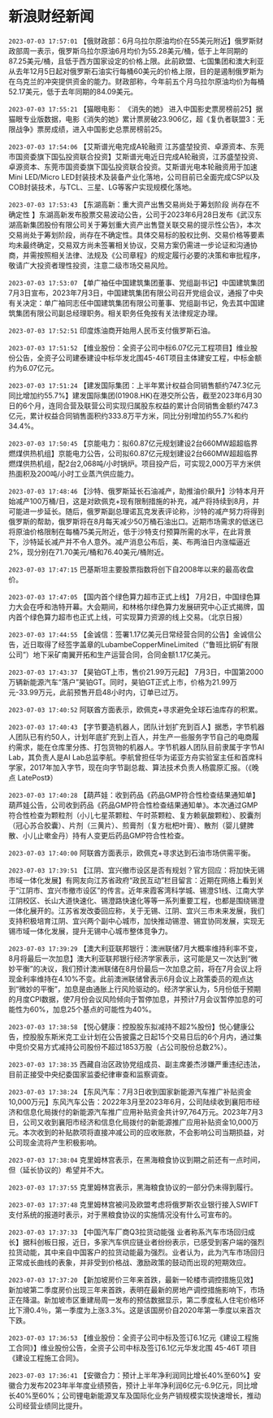 # 新浪财经新闻
`2023-07-03 17:57:01` 【俄财政部：6月乌拉尔原油均价在55美元附近】俄罗斯财政部周一表示，俄罗斯乌拉尔原油6月均价为55.28美元/桶，低于上年同期的87.25美元/桶，且低于西方国家设定的价格上限。此前欧盟、七国集团和澳大利亚从去年12月5日起对俄罗斯石油实行每桶60美元的价格上限，目的是遏制俄罗斯为在乌克兰的冲突提供资金的能力。财政部称，今年前五个月乌拉尔原油均价为每桶52.17美元，低于去年同期的84.09美元。

`2023-07-03 17:55:21` 【猫眼电影： 《消失的她》 进入中国影史票房榜前25】据猫眼专业版数据，电影《消失的她》累计票房破23.906亿，超《复仇者联盟3：无限战争》票房成绩，进入中国影史总票房榜前25。

`2023-07-03 17:54:06` 【艾斯谱光电完成A轮融资 江苏盛堃投资、卓源资本、东莞市国资委旗下国弘投资联合投资】艾斯谱光电近日完成A轮融资，江苏盛堃投资、卓源资本、东莞市国资委旗下国弘投资联合投资。艾斯谱光电本轮融资用于加速Mini LED/Micro LED封装技术及装备产业化落地，公司目前已全面完成CSP以及COB封装技术，与TCL、三星、LG等客户实现规模化落地。

`2023-07-03 17:53:43` 【东湖高新：重大资产出售交易尚处于筹划阶段 尚存在不确定性 】东湖高新发布股票交易波动公告，公司于2023年6月28日发布《武汉东湖高新集团股份有限公司关于筹划重大资产出售暨关联交易的提示性公告》，本次交易尚处于筹划阶段，尚存在不确定性。具体交易标的股权比例、交易价格等要素均未最终确定，交易双方尚未签署相关协议，交易方案仍需进一步论证和沟通协商，并需按照相关法律、法规及《公司章程》的规定履行必要的决策和审批程序，敬请广大投资者理性投资，注意二级市场交易风险。

`2023-07-03 17:53:07` 【单广袖任中国建筑集团董事、党组副书记】中国建筑集团7月3日宣布，2023年7月3日，中国建筑集团有限公司召开党组会议，通报了中央有关决定：单广袖同志任中国建筑集团有限公司董事、党组副书记，免去其中国建筑集团有限公司副总经理职务。相关职务任免按有关法律规定办理。

`2023-07-03 17:52:51` 印度炼油商开始用人民币支付俄罗斯石油。

`2023-07-03 17:51:52` 【维业股份：全资子公司中标6.07亿元工程项目】维业股份公告，全资子公司建泰建设中标华发北围45-46T项目主体建安工程，中标金额约为6.07亿元。

`2023-07-03 17:51:24` 【建发国际集团：上半年累计权益合同销售额约747.3亿元 同比增加约55.7%】建发国际集团(01908.HK)在港交所公告，截至2023年6月30日的6个月，连同合营及联营公司实现归属股东权益的累计合同销售金额约747.3亿元，累计权益合同销售面积约333.8万平方米，同比分别增加约55.7%和约34.4%。

`2023-07-03 17:50:45` 【京能电力：拟60.87亿元规划建设2台660MW超超临界燃煤供热机组】京能电力公告，公司拟60.87亿元规划建设2台660MW超超临界燃煤供热机组，配2台2,068吨/小时锅炉。项目投产后，可实现2,000万平方米供热面积及200吨/小时工业蒸汽供应能力。

`2023-07-03 17:48:46` 【沙特、俄罗斯延长石油减产，助推油价飙升】沙特本月开始减产100万桶/日，这是对欧佩克+现有限制措施的补充，减产将持续到8月，并可能进一步延长。随后，俄罗斯副总理诺瓦克发表评论称，沙特的减产努力将得到俄罗斯的帮助，俄罗斯将在8月每天减少50万桶石油出口。近期市场需求的低迷已将原油价格限制在每桶75美元附近，低于沙特支付预算所需的水平，在此背景下，沙特延长减产并不令人意外。减产消息公布后，美、布两油日内涨幅逼近2%，现分别在71.70美元/桶和76.40美元/桶附近。

`2023-07-03 17:47:15` 巴基斯坦主要股票指数将创下自2008年以来的最高收盘价。

`2023-07-03 17:47:05` 【国内首个绿色算力超市正式上线】 7月2日，中国绿色算力大会在呼和浩特开幕。大会期间，和林格尔绿色算力发展研究中心正式揭牌，国内首个绿色算力超市也正式上线，可实现算力资源的线上交易。（北京日报）

`2023-07-03 17:44:55` 【金诚信：签署1.17亿美元日常经营合同的公告】金诚信公告，近日取得了经签字盖章的LubambeCopperMineLimited（“鲁班比铜矿有限公司”）地下采矿南翼开拓和生产运营合同，合同金额1.17亿美元。

`2023-07-03 17:43:37` 【昊铂GT上市，售价21.99万元起】 7月3日，中国第2000万辆新能源汽车“落户”昊铂GT。同时，昊铂GT正式上市，价格为21.99万元-33.99万元，此前预售开启48小时内，订单已过万。

`2023-07-03 17:40:52` 阿联酋方面表示，欧佩克+寻求避免全球石油库存的积累。

`2023-07-03 17:40:43` 【字节要造机器人，团队计划扩充到百人】据悉，字节机器人团队已有约50人，计划年底扩充到上百人，并生产一些服务字节自己的电商履约需求，能在仓库里分拣、打包货物的机器人。字节机器人团队目前隶属于字节AI Lab，其负责人是AI Lab总监李航。李航曾担任华为诺亚方舟实验室主任和首席科学家，2017年加入字节，现在向字节副总裁、算法技术负责人杨震原汇报。（《晚点 LatePost》）

`2023-07-03 17:40:28` 【葫芦娃：收到药品《药品GMP符合性检查结果通知单】葫芦娃公告，公司收到药品《药品GMP符合性检查结果通知单》。本次通过GMP符合性检查为颗粒剂（小儿七星茶颗粒、午时茶颗粒、复方赖氨酸颗粒）、胶囊剂（冠心苏合胶囊）、片剂（三黄片）、煎膏剂（复方枇杷叶膏）、散剂（婴儿健脾散、小儿止嗽金丹）持有人变更后药品GMP符合性检查。

`2023-07-03 17:40:00` 阿联酋方面表示，欧佩克+寻求达到石油市场供需平衡。

`2023-07-03 17:39:51` 【江阴、宜兴撤市设区是否有规划？官方回应：将加快无锡市域一体化发展】有网友向江苏省政府“政民互动”栏目留言：近期在网络上看到关于“江阴市、宜兴市撤市设区”的传言。近年来霞客湾科学城、锡澄S1线、江南大学江阴校区、长山大道快速化、锡澄路快速化等等一系列重要工程，也都是围绕锡澄一体化展开的。江苏省发改委回应称，关于无锡、江阴、宜兴三市未来发展，我们支持积极培育江阴、宜兴两个副中心城市，加快推动锡澄、锡宜协同发展，实现无锡市域一体化发展，提升无锡中心城市整体竞争力。

`2023-07-03 17:39:29` 【澳大利亚联邦银行：澳洲联储7月大概率维持利率不变，8月将最后一次加息】澳大利亚联邦银行经济学家表示，这可能是又一次达到“微妙平衡”的决议，我们预计澳洲联储在8月份最后一次加息之前，将在7月会议上将现金利率维持在4.10%不变。此前澳洲联储曾表示6月会议上政策委员的观点达到“微妙的平衡”，加息是由通胀上行风险驱动的。经济学家认为，5月份低于预期的月度CPI数据，使7月份会议风险倾向于暂停加息，并预计7月会议暂停加息的可能性为60%，加息25个基点的可能性为40%。

`2023-07-03 17:38:58` 【悦心健康：控股股东拟减持不超2%股份】悦心健康公告，控股股东斯米克工业计划在公告披露之日起15个交易日后的6个月内，通过集中竞价交易方式减持公司股份不超过1853万股（占公司股份总数2%）。

`2023-07-03 17:38:35` 西藏自治区政协党组成员、副主席姜杰涉嫌严重违纪违法，目前正接受中央纪委国家监委纪律审查和监察调查。

`2023-07-03 17:38:24` 【东风汽车：7月3日收到国家新能源汽车推广补贴资金10,000万元】东风汽车公告：2022年3月至2023年6月，公司陆续收到襄阳市经济和信息化局拨付的新能源汽车推广应用补贴资金共计97,764万元。2023年7月3日，公司又收到襄阳市经济和信息化局拨付的新能源推广应用补贴资金10,000万元。本次收到的补贴款项将直接冲减公司的应收账款，不会影响公司当期损益，对公司现金流将产生积极影响。

`2023-07-03 17:38:04` 克里姆林宫表示，在黑海粮食协议到期之前还有一点时间，但（延长协议的）希望并不大。

`2023-07-03 17:37:55` 克里姆林宫表示，黑海粮食协议的一部分仍未得到履行。

`2023-07-03 17:37:48` 克里姆林宫被问及欧盟考虑将俄罗斯农业银行接入SWIFT支付系统的报道时表示，对于黑粮食协议的实施情况没有什么可宣布的。

`2023-07-03 17:37:33` 【中国汽车厂商Q3拉货动能强 业者称系汽车市场回归成长】据科创板日报，近日，多家汽车供应链业者纷纷表示，已感受到客户端的强烈拉货动能，其中来自中国客户的拉货动能最为强烈。业者认为，此为汽车市场回归正常成长曲线的表象，并非受到价格战、激励政策的鼓动而出现的短期效应。

`2023-07-03 17:37:20` 【新加坡房价三年来首跌，最新一轮楼市调控措施见效】 新加坡第二季度房价出现三年来首跌，表明在最新的房地产调控措施影响下，市场正在降温。新加坡市区重建局周一发布的预估数据显示，第二季度私人住宅价格环比下滑0.4％，第一季度为上涨3.3%。这是该国房价自2020年第一季度以来首次下跌。

`2023-07-03 17:36:53` 【维业股份：全资子公司中标及签订6.1亿元《建设工程施工合同》】维业股份公告，全资子公司中标及签订6.1亿元华发北围 45-46T 项目《建设工程施工合同》。

`2023-07-03 17:36:41` 【安徽合力：预计上半年净利润同比增长40%至60%】安徽合力发布2023年半年度业绩预告，预计上半年净利润6亿元-6.9亿元，同比增长40%至60%；公司锂电新能源叉车及国际化业务产销规模实现快速增长，推动公司经营业绩同比提升。


